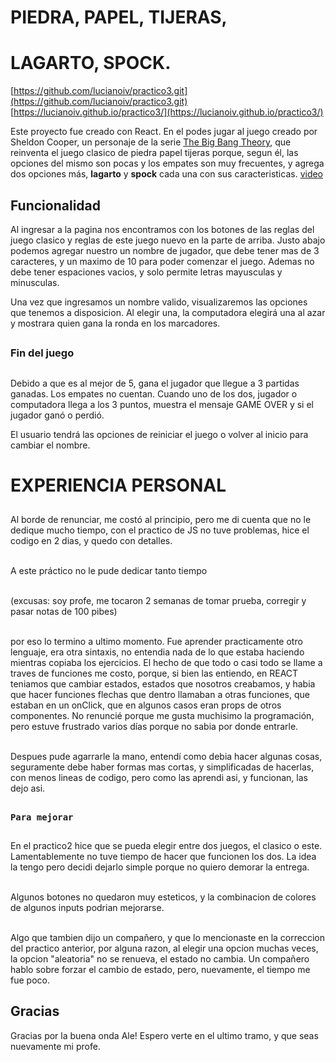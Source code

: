 # PIEDRA, PAPEL, TIJERAS, 
# LAGARTO, SPOCK.

[https://github.com/lucianoiv/practico3.git](https://github.com/lucianoiv/practico3.git)<br>
[https://lucianoiv.github.io/practico3/](https://lucianoiv.github.io/practico3/)

Este proyecto fue creado con React.
En el podes jugar al juego creado por Sheldon Cooper, un personaje de la serie [The Big Bang Theory](https://www.warnerbros.com/tv/big-bang-theory), que reinventa el juego clasico de piedra papel tijeras porque, segun él, las opciones del mismo son pocas y los empates son muy frecuentes, y agrega dos opciones más, **lagarto** y **spock** cada una con sus caracteristicas. [video](https://www.youtube.com/watch?v=pIpmITBocfM&pp=ygUgcm9jayBwYXBlciBzY2lzc29ycyBsaXphcmQgc3BvY2s%3D)

## Funcionalidad

Al ingresar a la pagina nos encontramos con los botones de las reglas del juego clasico y reglas de este juego nuevo en la parte de arriba. Justo abajo podemos agregar nuestro un nombre de jugador, que debe tener mas de 3 caracteres, y un maximo de 10 para poder comenzar el juego. Ademas no debe tener espaciones vacios, y solo permite letras mayusculas y minusculas.

Una vez que ingresamos un nombre valido, visualizaremos las opciones que tenemos a disposicion. Al elegir una, la computadora elegirá una al azar y mostrara quien gana la ronda en los marcadores. 
##
### Fin del juego
##
Debido a que es al mejor de 5, gana el jugador que llegue a 3 partidas ganadas. Los empates no cuentan. Cuando uno de los dos, jugador o computadora llega a los 3 puntos, muestra el mensaje GAME OVER y si el jugador ganó o perdió.

El usuario tendrá las opciones de reiniciar el juego o volver al inicio para cambiar el nombre.
##
# EXPERIENCIA PERSONAL
##
Al borde de renunciar, me costó al principio, pero me di cuenta que no le dedique mucho tiempo, con el practico de JS no tuve problemas, hice el codigo en 2 dias, y quedo con detalles.

<br>A este práctico no le pude dedicar tanto tiempo 

<br>(excusas: soy profe, me tocaron 2 semanas de tomar prueba, corregir y pasar notas de 100 pibes)

<br> 
por eso lo termino a ultimo momento. Fue aprender practicamente otro lenguaje, era otra sintaxis, no entendia nada de lo que estaba haciendo mientras copiaba los ejercicios. El hecho de que todo o casi todo se llame a traves de funciones me costo, porque, si bien las entiendo, en REACT teniamos que cambiar estados, estados que nosotros creabamos, y habia que hacer funciones flechas que dentro llamaban a otras funciones, que estaban en un onClick, que en algunos casos eran props de otros componentes. No renuncié porque me gusta muchisimo la programación, pero estuve frustrado varios días porque no sabia por donde entrarle.

<br>Despues pude agarrarle la mano, entendí como debia hacer algunas cosas, seguramente debe haber formas mas cortas, y simplificadas de hacerlas, con menos lineas de codigo, pero como las aprendi asi, y funcionan, las dejo asi.
##
### `Para mejorar`
##

En el practico2 hice que se pueda elegir entre dos juegos, el clasico o este. Lamentablemente no tuve tiempo de hacer que funcionen los dos. La idea la tengo pero decidi dejarlo simple porque no quiero demorar la entrega.

<br>Algunos botones no quedaron muy esteticos, y la combinacion de colores de algunos inputs podrian mejorarse.

<br>Algo que tambien dijo un compañero, y que lo mencionaste en la correccion del practico anterior, por alguna razon, al elegir una opcion muchas veces, la opcion "aleatoria" no se renueva, el estado no cambia. Un compañero hablo sobre forzar el cambio de estado, pero, nuevamente, el tiempo me fue poco.

##
##  Gracias

Gracias por la buena onda Ale! Espero verte en el ultimo tramo, y que seas nuevamente mi profe.
